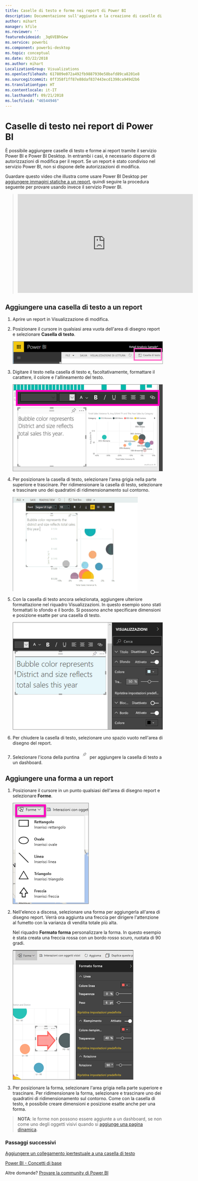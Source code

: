 ```yaml
---
title: Caselle di testo e forme nei report di Power BI
description: Documentazione sull'aggiunta e la creazione di caselle di testo e forme in un report con il servizio Microsoft Power BI.
author: mihart
manager: kfile
ms.reviewer: ''
featuredvideoid: _3q6VEBhGew
ms.service: powerbi
ms.component: powerbi-desktop
ms.topic: conceptual
ms.date: 03/22/2018
ms.author: mihart
LocalizationGroup: Visualizations
ms.openlocfilehash: 617809e072a492fb9887930e58bafd89ca8201e8
ms.sourcegitcommit: 0ff358f1ff87e88daf837443ecd1398ca949d2b6
ms.translationtype: HT
ms.contentlocale: it-IT
ms.lasthandoff: 09/21/2018
ms.locfileid: "46544946"
---
```

# <a name="static-content-in-power-bi-reports"></a>Caselle di testo nei report di Power BI
È possibile aggiungere caselle di testo e forme ai report tramite il servizio Power BI e Power BI Desktop. In entrambi i casi, è necessario disporre di autorizzazioni di modifica per il report. Se un report è stato condiviso nel servizio Power BI, non si dispone delle autorizzazioni di modifica. 

Guardare questo video che illustra come usare Power BI Desktop per [aggiungere immagini statiche a un report](guided-learning/visualizations.yml?tutorial-step=11), quindi seguire la procedura seguente per provare usando invece il servizio Power BI.
> 
> <iframe width="560" height="315" src="https://www.youtube.com/embed/_3q6VEBhGew" frameborder="0" allowfullscreen></iframe>
> 

## <a name="add-a-text-box-to-a-report"></a>Aggiungere una casella di testo a un report
1. Aprire un report in Visualizzazione di modifica.

2. Posizionare il cursore in qualsiasi area vuota dell'area di disegno report e selezionare **Casella di testo**.
   
   ![](media/power-bi-reports-add-text-and-shapes/pbi_textbox.png)
2. Digitare il testo nella casella di testo e, facoltativamente, formattare il carattere, il colore e l'allineamento del testo. 
   
   ![](media/power-bi-reports-add-text-and-shapes/pbi_textbox2new.png)
3. Per posizionare la casella di testo, selezionare l'area grigia nella parte superiore e trascinare. Per ridimensionare la casella di testo, selezionare e trascinare uno dei quadratini di ridimensionamento sul contorno. 
   
   ![](media/power-bi-reports-add-text-and-shapes/textboxsmaller.gif)

4. Con la casella di testo ancora selezionata, aggiungere ulteriore formattazione nel riquadro Visualizzazioni. In questo esempio sono stati formattati lo sfondo e il bordo. Si possono anche specificare dimensioni e posizione esatte per una casella di testo.  

   ![](media/power-bi-reports-add-text-and-shapes/power-bi-borders.png)

5. Per chiudere la casella di testo, selezionare uno spazio vuoto nell'area di disegno del report. 

5. Selezionare l'icona della puntina ![](media/power-bi-reports-add-text-and-shapes/pbi_pintile.png) per aggiungere la casella di testo a un dashboard. 

## <a name="add-a-shape-to-a-report"></a>Aggiungere una forma a un report
1. Posizionare il cursore in un punto qualsiasi dell'area di disegno report e selezionare **Forme**.
   
   ![](media/power-bi-reports-add-text-and-shapes/power-bi-shapes.png)
2. Nell'elenco a discesa, selezionare una forma per aggiungerla all'area di disegno report. Verrà ora aggiunta una freccia per dirigere l'attenzione al fumetto con la varianza di vendita totale più alta. 
   
   Nel riquadro **Formato forma** personalizzare la forma. In questo esempio è stata creata una freccia rossa con un bordo rosso scuro, ruotata di 90 gradi.
   
   ![](media/power-bi-reports-add-text-and-shapes/power-bi-arrrow.png)
3. Per posizionare la forma, selezionare l'area grigia nella parte superiore e trascinare. Per ridimensionare la forma, selezionare e trascinare uno dei quadratini di ridimensionamento sul contorno. Come con la casella di testo, è possibile creare dimensioni e posizione esatte anche per una forma.

> **NOTA**: le forme non possono essere aggiunte a un dashboard, se non come uno degli oggetti visivi quando si [aggiunge una pagina dinamica](service-dashboard-pin-live-tile-from-report.md). 
> 
> 

### <a name="next-steps"></a>Passaggi successivi
[Aggiungere un collegamento ipertestuale a una casella di testo](service-add-hyperlink-to-text-box.md)

[Power BI - Concetti di base](consumer/end-user-basic-concepts.md)

Altre domande? [Provare la community di Power BI](http://community.powerbi.com/)
